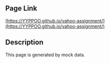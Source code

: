 ## Page Link
[https://YYPPOO.github.io/yahoo-assignment/](https://YYPPOO.github.io/yahoo-assignment/)

## Description
This page is generated by mock data.